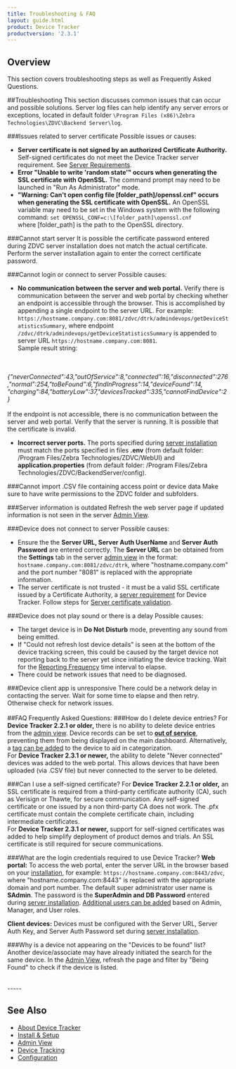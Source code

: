 ```yaml
---
title: Troubleshooting & FAQ
layout: guide.html
product: Device Tracker
productversion: '2.3.1'
---
```

## Overview

This section covers troubleshooting steps as well as Frequently Asked Questions.


##Troubleshooting
This section discusses common issues that can occur and possible solutions. Server log files can help identify any server errors or exceptions, located in default folder `\Program Files (x86)\Zebra Technologies\ZDVC\Backend Server\log`. 

###Issues related to server certificate
Possible issues or causes:
* **Server certificate is not signed by an authorized Certificate Authority.** Self-signed certificates do not meet the Device Tracker server requirement. See [Server Requirements](../setup).
* **Error "Unable to write 'random state'" occurs when generating the SSL certificate with OpenSSL.** The command prompt may need to be launched in "Run As Administrator" mode.
* **"Warning: Can't open config file [folder_path]/openssl.cnf" occurs when generating the SSL certificate with OpenSSL.** An OpenSSL variable may need to be set in the Windows system with the following command:
`set OPENSSL_CONF=c:\[folder_path]\openssl.cnf`<br>
where [folder_path] is the path to the OpenSSL directory.

###Cannot start server
It is possible the certificate password entered during ZDVC server installation does not match the actual certificate. Perform the server installation again to enter the correct certificate password.

###Cannot login or connect to server
Possible causes:
* **No communication between the server and web portal.** Verify there is communication between the server and web portal by checking whether an endpoint is accessible through the browser. This is accomplished by appending a single endpoint to the server URL. For example: `https://hostname.company.com:8081/zdvc/dtrk/admindevops/getDeviceStatisticsSummary`, where endpoint `/zdvc/dtrk/admindevops/getDeviceStatisticsSummary` is appended to server URL `https://hostname.company.com:8081`.<br>
Sample result string:
<br>
<br>
<i>
    {"neverConnected":43,"outOfService":8,"connected":16,"disconnected":276,"normal":254,"toBeFound":6,"findInProgress":14,"deviceFound":14,
    "charging":84,"batteryLow":37,"devicesTracked":335,"cannotFindDevice":2}
</i>
<br>
<br>
If the endpoint is not accessible, there is no communication between the server and web portal.  Verify that the server is running. It is possible that the certificate is invalid. 

* **Incorrect server ports.** The ports specified during [server installation](../setup#serverinstallation) must match the ports specified in files **.env** (from default folder: /Program Files/Zebra Technologies/ZDVC/WebUI) and **application.properties** (from default folder: /Program Files/Zebra Technologies/ZDVC/BackendServer/config). 


###Cannot import .CSV file containing access point or device data
Make sure to have write permissions to the ZDVC folder and subfolders.

###Server information is outdated
Refresh the web server page if updated information is not seen in the server [Admin View](../admin).

###Device does not connect to server
Possible causes:
* Ensure the the **Server URL, Server Auth UserName** and **Server Auth Password** are entered correctly. The **Server URL** can be obtained from the **Settings** tab in the server [admin view](../admin) in the format: `hostname.company.com:8081/zdvc/dtrk`, where "hostname.company.com" and the port number "8081" is replaced with the appropriate information.
* The server certificate is not trusted - it must be a valid SSL certificate issued by a Certificate Authority, a [server requirement](../setup) for Device Tracker. Follow steps for [Server certificate validation](../setup#serversetup).

###Device does not play sound or there is a delay
Possible causes:
* The target device is in **Do Not Disturb** mode, preventing any sound from being emitted.
* If "Could not refresh lost device details" is seen at the bottom of the device tracking screen, this could be caused by the target device not reporting back to the server yet since initiating the device tracking. Wait for the [Reporting Frequency](../config) time interval to elapse. 
* There could be network issues that need to be diagnosed.

###Device client app is unresponsive
There could be a network delay in contacting the server. Wait for some time to elapse and then retry. Otherwise check for network issues.
<br>
<br>
##FAQ
Frequently Asked Questions:
###How do I delete device entries?
For **Device Tracker 2.2.1 or older,** there is no ability to delete device entries from the [admin view](../admin). Device records can be set to **[out of service](../admin)**, preventing them from being displayed on the main dashboard. Alternatively, a [tag can be added](../admin#organizedevices) to the device to aid in categorization.<br>
For **Device Tracker 2.3.1 or newer,** the ability to delete "Never connected" devices was added to the web portal. This allows devices that have been uploaded (via .CSV file) but never connected to the server to be deleted.

###Can I use a self-signed certificate?
For **Device Tracker 2.2.1 or older,** an SSL certificate is required from a third-party certificate authority (CA), such as Verisign or Thawte, for secure communication. Any self-signed certificate or one issued by a non third-party CA does not work. The .pfx certificate must contain the complete certificate chain, including intermediate certificates.<br>
For **Device Tracker 2.3.1 or newer,** support for self-signed certificates was added to help simplify deployment of product demos and trials. An SSL certificate is still required for secure communications.

###What are the login credentials required to use Device Tracker?
**Web portal:** To access the web portal, enter the server URL in the browser based on your [installation](../setup#serverinstallation), for example: `https://hostname.company.com:8443/zdvc`, where "hostname.company.com:8443" is replaced with the appropriate domain and port number. The default super administrator user name is **SAdmin**. The password is the **SuperAdmin and DB Password** entered during [server installation](../setup#serverinstallation). [Additional users can be added](../admin#manageusers) based on Admin, Manager, and User roles.

**Client devices:** Devices must be configured with the Server URL, Server Auth Key, and Server Auth Password set during [server installation](../setup#serverinstallation).

###Why is a device not appearing on the "Devices to be found" list?
Another device/associate may have already initiated the search for the same device. In the [Admin View](../admin), refresh the page and filter by "Being Found" to check if the device is listed.

<br>
-----

## See Also

* [About Device Tracker](../about)
* [Install & Setup](../setup)
* [Admin View](../admin)
* [Device Tracking](../mgmt)
* [Configuration](../config)
